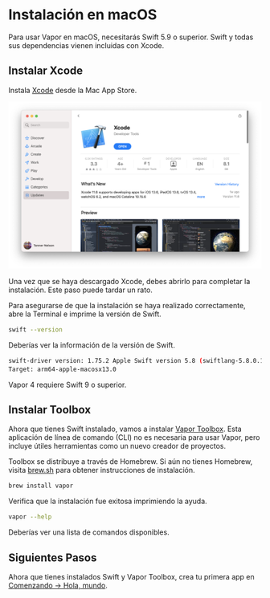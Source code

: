 # Instalación en macOS

Para usar Vapor en macOS, necesitarás Swift 5.9 o superior. Swift y todas sus dependencias vienen incluidas con Xcode.

## Instalar Xcode

Instala [Xcode](https://itunes.apple.com/us/app/xcode/id497799835?mt=12) desde la Mac App Store.

![Xcode en la Mac App Store](../images/xcode-mac-app-store.png)

Una vez que se haya descargado Xcode, debes abrirlo para completar la instalación. Este paso puede tardar un rato.

Para asegurarse de que la instalación se haya realizado correctamente, abre la Terminal e imprime la versión de Swift.

```sh
swift --version
```

Deberías ver la información de la versión de Swift.

```sh
swift-driver version: 1.75.2 Apple Swift version 5.8 (swiftlang-5.8.0.124.2 clang-1403.0.22.11.100)
Target: arm64-apple-macosx13.0
```

Vapor 4 requiere Swift 9 o superior.

## Instalar Toolbox

Ahora que tienes Swift instalado, vamos a instalar [Vapor Toolbox](https://github.com/vapor/toolbox). Esta aplicación de línea de comando (CLI) no es necesaria para usar Vapor, pero incluye útiles herramientas como un nuevo creador de proyectos.

Toolbox se distribuye a través de Homebrew. Si aún no tienes Homebrew, visita <a href="https://brew.sh" target="_blank">brew.sh</a> para obtener instrucciones de instalación.

```sh
brew install vapor
```

Verifica que la instalación fue exitosa imprimiendo la ayuda.

```sh
vapor --help
```

Deberías ver una lista de comandos disponibles.


## Siguientes Pasos

Ahora que tienes instalados Swift y Vapor Toolbox, crea tu primera app en [Comenzando &rarr; Hola, mundo](../getting-started/hello-world.md).
